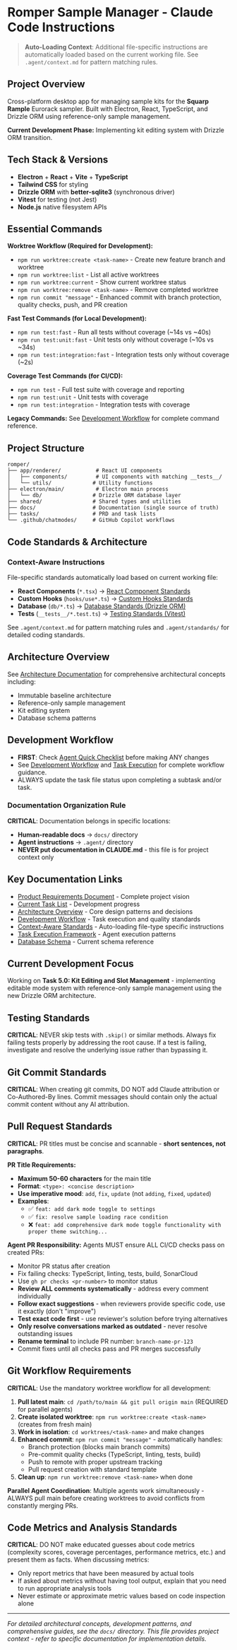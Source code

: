 <!-- 
title: Romper Sample Manager - Claude Code Instructions
owners: maintainer
last_reviewed: 2025-08-15
tags: documentation
-->

# Romper Sample Manager - Claude Code Instructions

> **Auto-Loading Context**: Additional file-specific instructions are automatically loaded based on the current working file. See `.agent/context.md` for pattern matching rules.

## Project Overview

Cross-platform desktop app for managing sample kits for the **Squarp Rample** Eurorack sampler. Built with Electron, React, TypeScript, and Drizzle ORM using reference-only sample management.

**Current Development Phase:** Implementing kit editing system with Drizzle ORM transition.

## Tech Stack & Versions

- **Electron** + **React** + **Vite** + **TypeScript**
- **Tailwind CSS** for styling
- **Drizzle ORM** with **better-sqlite3** (synchronous driver)
- **Vitest** for testing (not Jest)
- **Node.js** native filesystem APIs

## Essential Commands

**Worktree Workflow (Required for Development):**
- `npm run worktree:create <task-name>` - Create new feature branch and worktree
- `npm run worktree:list` - List all active worktrees  
- `npm run worktree:current` - Show current worktree status
- `npm run worktree:remove <task-name>` - Remove completed worktree
- `npm run commit "message"` - Enhanced commit with branch protection, quality checks, push, and PR creation

**Fast Test Commands (for Local Development):**
- `npm run test:fast` - Run all tests without coverage (~14s vs ~40s)
- `npm run test:unit:fast` - Unit tests only without coverage (~10s vs ~34s)
- `npm run test:integration:fast` - Integration tests only without coverage (~2s)

**Coverage Test Commands (for CI/CD):**
- `npm run test` - Full test suite with coverage and reporting
- `npm run test:unit` - Unit tests with coverage
- `npm run test:integration` - Integration tests with coverage

**Legacy Commands:**
See [Development Workflow](./docs/developer/development-workflow.md) for complete command reference.

## Project Structure

```
romper/
├── app/renderer/           # React UI components
│   ├── components/         # UI components with matching __tests__/
│   └── utils/             # Utility functions
├── electron/main/          # Electron main process
│   └── db/                # Drizzle ORM database layer
├── shared/                # Shared types and utilities
├── docs/                  # Documentation (single source of truth)
├── tasks/                 # PRD and task lists
└── .github/chatmodes/     # GitHub Copilot workflows
```

## Code Standards & Architecture

### Context-Aware Instructions

File-specific standards automatically load based on current working file:

- **React Components** (`*.tsx`) → [React Component Standards](.agent/standards/react-components.md)
- **Custom Hooks** (`hooks/use*.ts`) → [Custom Hooks Standards](.agent/standards/custom-hooks.md)
- **Database** (`db/*.ts`) → [Database Standards (Drizzle ORM)](.agent/standards/database.md)
- **Tests** (`__tests__/*.test.ts`) → [Testing Standards (Vitest)](.agent/standards/testing.md)

See `.agent/context.md` for pattern matching rules and `.agent/standards/` for detailed coding standards.

## Architecture Overview

See [Architecture Documentation](./docs/developer/architecture.md) for comprehensive architectural concepts including:

- Immutable baseline architecture
- Reference-only sample management
- Kit editing system
- Database schema patterns

## Development Workflow

- **FIRST**: Check [Agent Quick Checklist](./.agent/QUICK_CHECKLIST.md) before making ANY changes
- See [Development Workflow](./docs/developer/development-workflow.md) and [Task Execution](./.agent/task-execution.md) for complete workflow guidance.
- ALWAYS update the task file status upon completing a subtask and/or task.

### Documentation Organization Rule

**CRITICAL**: Documentation belongs in specific locations:

- **Human-readable docs** → `docs/` directory
- **Agent instructions** → `.agent/` directory
- **NEVER put documentation in CLAUDE.md** - this file is for project context only

## Key Documentation Links

- [Product Requirements Document](./tasks/PRD.md) - Complete project vision
- [Current Task List](./tasks/tasks-PRD.md) - Development progress
- [Architecture Overview](./docs/developer/architecture.md) - Core design patterns and decisions
- [Development Workflow](./docs/developer/development-workflow.md) - Task execution and quality standards
- [Context-Aware Standards](./.agent/context.md) - Auto-loading file-type specific instructions
- [Task Execution Framework](./.agent/task-execution.md) - Agent execution patterns
- [Database Schema](./docs/developer/romper-db.md) - Current schema reference

## Current Development Focus

Working on **Task 5.0: Kit Editing and Slot Management** - implementing editable mode system with reference-only sample management using the new Drizzle ORM architecture.

## Testing Standards

**CRITICAL**: NEVER skip tests with `.skip()` or similar methods. Always fix failing tests properly by addressing the root cause. If a test is failing, investigate and resolve the underlying issue rather than bypassing it.

## Git Commit Standards

**CRITICAL**: When creating git commits, DO NOT add Claude attribution or Co-Authored-By lines. Commit messages should contain only the actual commit content without any AI attribution.

## Pull Request Standards

**CRITICAL**: PR titles must be concise and scannable - **short sentences, not paragraphs**.

**PR Title Requirements:**
- **Maximum 50-60 characters** for the main title
- **Format**: `<type>: <concise description>`
- **Use imperative mood**: `add`, `fix`, `update` (not `adding`, `fixed`, `updated`)
- **Examples**: 
  - ✅ `feat: add dark mode toggle to settings`
  - ✅ `fix: resolve sample loading race condition`
  - ❌ `feat: add comprehensive dark mode toggle functionality with proper theme switching...`

**Agent PR Responsibility:**
Agents MUST ensure ALL CI/CD checks pass on created PRs:
- Monitor PR status after creation
- Fix failing checks: TypeScript, linting, tests, build, SonarCloud
- Use `gh pr checks <pr-number>` to monitor status
- **Review ALL comments systematically** - address every comment individually
- **Follow exact suggestions** - when reviewers provide specific code, use it exactly (don't "improve")
- **Test exact code first** - use reviewer's solution before trying alternatives
- **Only resolve conversations marked as outdated** - never resolve outstanding issues
- **Rename terminal** to include PR number: `branch-name-pr-123`
- Commit fixes until all checks pass and PR merges successfully

## Git Workflow Requirements

**CRITICAL**: Use the mandatory worktree workflow for all development:

1. **Pull latest main**: `cd /path/to/main && git pull origin main` (REQUIRED for parallel agents)
2. **Create isolated worktree**: `npm run worktree:create <task-name>` (creates from fresh main)
3. **Work in isolation**: `cd worktrees/<task-name>` and make changes
4. **Enhanced commit**: `npm run commit "message"` - automatically handles:
   - Branch protection (blocks main branch commits)
   - Pre-commit quality checks (TypeScript, linting, tests, build)
   - Push to remote with proper upstream tracking
   - Pull request creation with standard template
5. **Clean up**: `npm run worktree:remove <task-name>` when done

**Parallel Agent Coordination**: Multiple agents work simultaneously - ALWAYS pull main before creating worktrees to avoid conflicts from constantly merging PRs.

## Code Metrics and Analysis Standards

**CRITICAL**: DO NOT make educated guesses about code metrics (complexity scores, coverage percentages, performance metrics, etc.) and present them as facts. When discussing metrics:

- Only report metrics that have been measured by actual tools
- If asked about metrics without having tool output, explain that you need to run appropriate analysis tools
- Never estimate or approximate metric values based on code inspection alone

---

_For detailed architectural concepts, development patterns, and comprehensive guides, see the `docs/` directory. This file provides project context - refer to specific documentation for implementation details._
